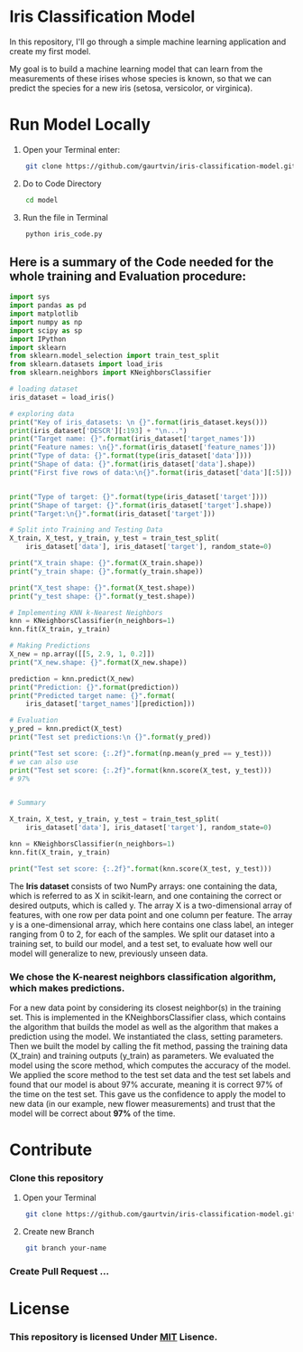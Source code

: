 # Iris Classification Model

 In this repository, I'll go through a simple machine learning application and create my first model.


My goal is to build a machine learning model that can learn from the measurements of these irises whose species is known, so that we can predict the species for a new iris (setosa, versicolor, or virginica).

# Run Model Locally 

1. Open your Terminal enter:
``` bash
    git clone https://github.com/gaurtvin/iris-classification-model.git
```

2. Do to Code Directory
``` bash
    cd model
```
3. Run the file in Terminal
``` bash
    python iris_code.py
```


## Here is a summary of the Code needed for the whole training and Evaluation procedure:

```python
import sys
import pandas as pd
import matplotlib
import numpy as np
import scipy as sp
import IPython
import sklearn
from sklearn.model_selection import train_test_split
from sklearn.datasets import load_iris
from sklearn.neighbors import KNeighborsClassifier

# loading dataset
iris_dataset = load_iris()

# exploring data
print("Key of iris_datasets: \n {}".format(iris_dataset.keys()))
print(iris_dataset['DESCR'][:193] + "\n...")
print("Target name: {}".format(iris_dataset['target_names']))
print("Feature names: \n{}".format(iris_dataset['feature_names']))
print("Type of data: {}".format(type(iris_dataset['data'])))
print("Shape of data: {}".format(iris_dataset['data'].shape))
print("First five rows of data:\n{}".format(iris_dataset['data'][:5]))


print("Type of target: {}".format(type(iris_dataset['target'])))
print("Shape of target: {}".format(iris_dataset['target'].shape))
print("Target:\n{}".format(iris_dataset['target']))

# Split into Training and Testing Data
X_train, X_test, y_train, y_test = train_test_split(
    iris_dataset['data'], iris_dataset['target'], random_state=0)

print("X_train shape: {}".format(X_train.shape))
print("y_train shape: {}".format(y_train.shape))

print("X_test shape: {}".format(X_test.shape))
print("y_test shape: {}".format(y_test.shape))

# Implementing KNN k-Nearest Neighbors
knn = KNeighborsClassifier(n_neighbors=1)
knn.fit(X_train, y_train)

# Making Predictions
X_new = np.array([[5, 2.9, 1, 0.2]])
print("X_new.shape: {}".format(X_new.shape))

prediction = knn.predict(X_new)
print("Prediction: {}".format(prediction))
print("Predicted target name: {}".format(
    iris_dataset['target_names'][prediction]))

# Evaluation
y_pred = knn.predict(X_test)
print("Test set predictions:\n {}".format(y_pred))

print("Test set score: {:.2f}".format(np.mean(y_pred == y_test)))
# we can also use
print("Test set score: {:.2f}".format(knn.score(X_test, y_test)))
# 97%


# Summary

X_train, X_test, y_train, y_test = train_test_split(
    iris_dataset['data'], iris_dataset['target'], random_state=0)

knn = KNeighborsClassifier(n_neighbors=1)
knn.fit(X_train, y_train)

print("Test set score: {:.2f}".format(knn.score(X_test, y_test)))

```

The **Iris dataset** consists of two NumPy arrays: one containing the data, which is
referred to as X in scikit-learn, and one containing the correct or desired outputs,
which is called y. The array X is a two-dimensional array of features, with one row per
data point and one column per feature. The array y is a one-dimensional array, which
here contains one class label, an integer ranging from 0 to 2, for each of the samples.
We split our dataset into a training set, to build our model, and a test set, to evaluate
how well our model will generalize to new, previously unseen data.

### We chose the **K-nearest neighbors classification algorithm**, which makes predictions.

For a new data point by considering its closest neighbor(s) in the training set. This is
implemented in the KNeighborsClassifier class, which contains the algorithm that
builds the model as well as the algorithm that makes a prediction using the model.
We instantiated the class, setting parameters. Then we built the model by calling the
fit method, passing the training data (X_train) and training outputs (y_train) as
parameters. We evaluated the model using the score method, which computes the
accuracy of the model. We applied the score method to the test set data and the test
set labels and found that our model is about 97% accurate, meaning it is correct 97%
of the time on the test set.
This gave us the confidence to apply the model to new data (in our example, new
flower measurements) and trust that the model will be correct about **97%** of the time.

# Contribute
### Clone this repository

1. Open your Terminal
``` bash
    git clone https://github.com/gaurtvin/iris-classification-model.git
```

2. Create new Branch
``` bash
    git branch your-name
```
### Create Pull Request ...

# License
### This repository is licensed Under [MIT](/License) Lisence.

